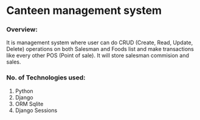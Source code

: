 # Canteen management system
### Overview:
It is management system where user can do CRUD (Create, Read, Update, Delete) operations on both Salesman and Foods list and make transactions like every other POS (Point of sale). It will store salesman commision and sales.
### No. of Technologies used:
1. Python
2. Django
3. ORM Sqlite
4. Django Sessions